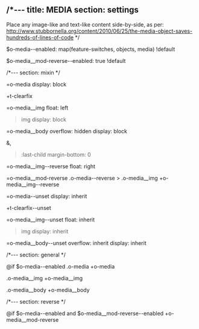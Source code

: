 /*---
title: MEDIA
section: settings
---
Place any image-like and text-like content side-by-side, as per:
http://www.stubbornella.org/content/2010/06/25/the-media-object-saves-hundreds-of-lines-of-code
*/

$o-media--enabled: map(feature-switches, objects, media) !default

$o-media__mod-reverse--enabled: true !default

/*---
section: mixin
*/

=o-media
  display: block

  +t-clearfix

=o-media__img
  float: left

  > img
    display: block

=o-media__body
  overflow: hidden
  display: block

  &,
  > :last-child
    margin-bottom: 0

=o-media__img--reverse
  float: right

=o-media__mod-reverse
  .o-media--reverse
    > .o-media__img
      +o-media__img--reverse

=o-media--unset
  display: inherit

  +t-clearfix--unset

=o-media__img--unset
  float: inherit

  > img
    display: inherit

=o-media__body--unset
  overflow: inherit
  display: inherit

/*---
section: general
*/

@if $o-media--enabled
  .o-media
    +o-media

  .o-media__img
    +o-media__img

  .o-media__body
    +o-media__body

/*---
section: reverse
*/

@if $o-media--enabled and $o-media__mod-reverse--enabled
  +o-media__mod-reverse

